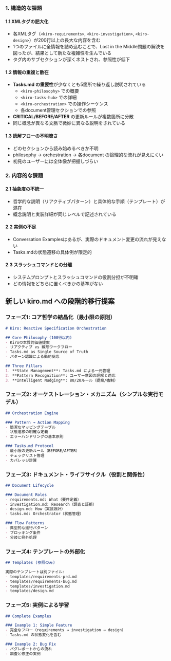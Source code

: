 ### 1. 構造的な課題

#### 1.1 XMLタグの肥大化
- 各XMLタグ（`<kiro-requirements>`, `<kiro-investigation>`, `<kiro-design>`）が200行以上の長大な内容を含む
- 1つのファイルに全情報を詰め込むことで、Lost in the Middle問題の解決を図ったが、結果として新たな複雑性を生んでいる
- タグ内のサブセクションが深くネストされ、参照性が低下

#### 1.2 情報の重複と散在
- **Tasks.md の重要性**が少なくとも5箇所で繰り返し説明されている
  - `<kiro-philosophy>` での概要
  - `<kiro-tasks-hub>` での詳細
  - `<kiro-orchestration>` での操作シーケンス
  - 各document管理セクションでの参照
- **CRITICAL/BEFORE/AFTER** の更新ルールが複数箇所に分散
- 同じ概念が異なる文脈で微妙に異なる説明をされている

#### 1.3 読解フローの不明瞭さ
- どのセクションから読み始めるべきか不明
- philosophy → orchestration → 各document の論理的な流れが見えにくい
- 初見のユーザーには全体像が把握しづらい

### 2. 内容的な課題

#### 2.1 抽象度の不統一
- 哲学的な説明（リアクティブパターン）と具体的な手順（テンプレート）が混在
- 概念説明と実装詳細が同じレベルで記述されている

#### 2.2 実例の不足
- Conversation Examplesはあるが、実際のドキュメント変更の流れが見えない
- Tasks.mdの状態遷移の具体例が限定的

#### 2.3 スラッシュコマンドとの分離
- システムプロンプトとスラッシュコマンドの役割分担が不明確
- どの情報をどちらに置くべきかの基準がない

## 新しい kiro.md への段階的移行提案

### フェーズ1: コア哲学の結晶化（最小限の原則）

```markdown
# Kiro: Reactive Specification Orchestration

## Core Philosophy (100行以内)
- Kiroの本質的価値提案
- リアクティブ vs 線形ワークフロー
- Tasks.md as Single Source of Truth
- パターン認識による動的反応

## Three Pillars
1. **State Management**: Tasks.md による一元管理
2. **Pattern Recognition**: ユーザー意図の理解と適応
3. **Intelligent Nudging**: 80/20ルール（提案/強制）
```

### フェーズ2: オーケストレーション・メカニズム（シンプルな実行モデル）

```markdown
## Orchestration Engine

### Pattern → Action Mapping
- 簡潔なマッピングテーブル
- 状態遷移の明確な定義
- エラーハンドリングの基本原則

### Tasks.md Protocol
- 最小限の更新ルール（BEFORE/AFTER）
- チェックリスト管理
- カバレッジ計算
```

### フェーズ3: ドキュメント・ライフサイクル（役割と関係性）

```markdown
## Document Lifecycle

### Document Roles
- requirements.md: What（要件定義）
- investigation.md: Research（調査と証拠）
- design.md: How（実装設計）
- tasks.md: Orchestrator（状態管理）

### Flow Patterns
- 典型的な進行パターン
- ブロッキング条件
- 分岐と例外処理
```

### フェーズ4: テンプレートの外部化

```markdown
## Templates (参照のみ)

実際のテンプレートは別ファイル:
- templates/requirements-prd.md
- templates/requirements-bug.md
- templates/investigation.md
- templates/design.md
```

### フェーズ5: 実例による学習

```markdown
## Complete Examples

### Example 1: Simple Feature
- 完全なフロー（requirements → investigation → design）
- Tasks.md の状態変化を含む

### Example 2: Bug Fix
- バグレポートからの流れ
- 調査と修正の実例
```
